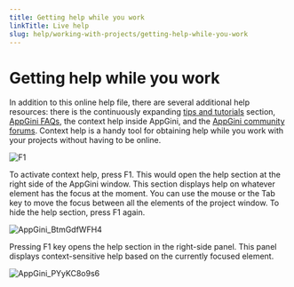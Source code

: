 ```yaml
---
title: Getting help while you work
linkTitle: Live help
slug: help/working-with-projects/getting-help-while-you-work
---
```


# Getting help while you work

In addition to this online help file, there are several additional help resources: there is the continuously expanding [tips and tutorials](/appgini/tips-and-tutorials) section, [AppGini FAQs](/appgini/faqs), the context help inside AppGini, and the [AppGini community forums](http://forums.appgini.com/phpbb/). Context help is a handy tool for obtaining help while you work with your projects without having to be online.

![F1](https://cdn.bigprof.com/appgini-desktop/help/f1.gif)

To activate context help, press F1. This would open the help section at the right side of the AppGini window. This section displays help on whatever element has the focus at the moment. You can use the mouse or the Tab key to move the focus between all the elements of the project window. To hide the help section, press F1 again.


![AppGini_BtmGdfWFH4](https://github.com/bigprof-software/appgini-docs/assets/168858457/1b8c5ff8-8f8a-4a5e-9647-6ba752df8948)


Pressing F1 key opens the help section in the right-side panel. This panel displays context-sensitive help based on the currently focused element.


![AppGini_PYyKC8o9s6](https://github.com/bigprof-software/appgini-docs/assets/168858457/062b478d-bd6b-424c-bdda-81052762fbb4)
